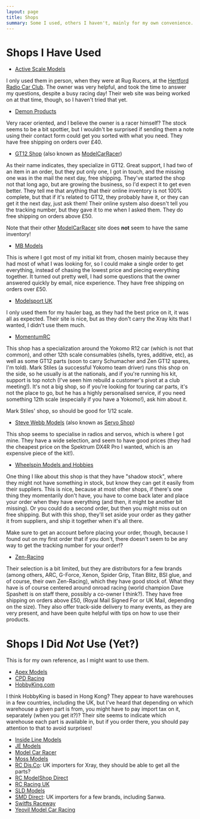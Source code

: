 ```yaml
---
layout: page
title: Shops
summary: Some I used, others I haven't, mainly for my own convenience.
---
```


Shops I Have Used
=================

- [Active Scale Models](http://www.activescalemodels.co.uk/)

I only used them in person, when they were at Rug Rucers, at the [Hertford
Radio Car Club](http://www.hertfordracing.co.uk/). The owner was very helpful,
and took the time to answer my questions, despite a busy racing day! Their web
site was being worked on at that time, though, so I haven't tried that yet.

- [Demon Products](http://demonpowerproducts.co.uk/)

Very racer oriented, and I believe the owner is a racer himself? The stock
seems to be a bit spottier, but I wouldn't be surprised if sending them a note
using their contact form could get you sorted with what you need. They have
free shipping on orders over £40.

- [GT12 Shop](http://gt12shop.co.uk/) (also known as [ModelCarRacer](http://modelcarracer.com/))

As their name indicates, they specialize in GT12. Great support, I had two of
an item in an order, but they put only one, I got in touch, and the missing one
was in the mail the next day, free shipping. They've started the shop not that
long ago, but are growing the business, so I'd expect it to get even better.
They tell me that anything that their online inventory is not 100% complete,
but that if it's related to GT12, they probably have it, or they can get it the
next day, just ask them! Their online system also doesn't tell you the tracking
number, but they gave it to me when I asked them. They do free shipping on
orders above £50.

Note that their other [ModelCarRacer](http://modelcarracer.com/) site does
**not** seem to have the same inventory!

- [MB Models](http://www.rccarshop.co.uk/)

This is where I got most of my initial kit from, chosen mainly because they had
most of what I was looking for, so I could make a single order to get
everything, instead of chasing the lowest price and piecing everything
together. It turned out pretty well, I had some questions that the owner
answered quickly by email, nice experience. They have free shipping on orders
over £50.

- [Modelsport UK](http://modelsport.co.uk/)

I only used them for my hauler bag, as they had the best price on it, it was
all as expected. Their site is nice, but as they don't carry the Xray kits that
I wanted, I didn't use them much.

- [MomentumRC](http://momentumrc.co.uk/)

This shop has a specialization around the Yokomo R12 car (which is not that
common), and other 12th scale consumables (shells, tyres, additive, etc), as
well as some GT12 parts (soon to carry Schumacher and Zen GT12 spares, I'm
told). Mark Stiles (a successful Yokomo team driver) runs this shop on the
side, so he usually is at the nationals, and if you're running his kit, support
is top notch (I've seen him rebuild a customer's pivot at a club meeting!).
It's not a big shop, so if you're looking for touring car parts, it's not the
place to go, but he has a highly personalised service, if you need something
12th scale (especially if you have a Yokomo!), ask him about it.

Mark Stiles' shop, so should be good for 1/12 scale.

- [Steve Webb Models](http://stevewebb.co.uk/) (also known as [Servo Shop](http://servoshop.co.uk/))

This shop seems to specialise in radios and servos, which is where I got mine.
They have a wide selection, and seem to have good prices (they had the cheapest
price on the Spektrum DX4R Pro I wanted, which is an expensive piece of the
kit!).

- [Wheelspin Models and Hobbies](http://www.wheelspinmodels.co.uk/)

One thing I like about this shop is that they have "shadow stock", where they
might not have something in stock, but know they can get it easily from their
suppliers. This is nice, because at most other shops, if there's one thing they
momentarily don't have, you have to come back later and place your order when
they have everything (and then, it might be another bit missing). Or you could
do a second order, but then you might miss out on free shipping. But with this
shop, they'll set aside your order as they gather it from suppliers, and ship
it together when it's all there.

Make sure to get an account before placing your order, though, because I found
out on my first order that if you don't, there doesn't seem to be any way to
get the tracking number for your order!?

 - [Zen-Racing](http://www.zen-racing.co.uk/)

Their selection is a bit limited, but they are distributors for a few brands
(among others, ARC, G-Force, Xenon, Spider Grip, Titan Blitz, BSI glue, and of
course, their own Zen-Racing), which they have good stock of. What they have is
of course centered around onroad racing (world champion Dave Spashett is on
staff there, possibly a co-owner I think?). They have free shipping on orders
above £50, (Royal Mail Signed For or UK Mail, depending on the size). They also
offer track-side delivery to many events, as they are very present, and have
been quite helpful with tips on how to use their products.

Shops I Did *Not* Use (Yet?)
============================

This is for my own reference, as I might want to use them.

- [Apex Models](http://www.apexmodels.com/)
- [CPD Racing](http://shop.cpdracing.co.uk/)
- [HobbyKing.com](http://www.hobbyking.co.uk/)

I think HobbyKing is based in Hong Kong? They appear to have warehouses in a
few countries, including the UK, but I've heard that depending on which
warehouse a given part is from, you might have to pay import tax on it,
separately (when you get it?)? Their site seems to indicate which warehouse
each part is available in, but if you order there, you should pay attention to
that to avoid surprises!

- [Inside Line Models](http://www.insidelinemodels.com/)
- [JE Models](http://jemodels.com/)
- [Model Car Racer](http://modelcarracer.com/)
- [Moss Models](http://www.mossrcmodels.co.uk/)
- [RC Dis.Co](http://www.rcdisco.com/): UK importers for Xray, they should be able to get all the parts?
- [RC ModelShop Direct](http://rcmodelshopdirect.com/)
- [RC Racing UK](http://www.rcracinguk.com/)
- [SLD Models](http://www.sldmodels.co.uk/)
- [SMD Direct](http://www.smddirect.co.uk/): UK importers for a few brands, including Sanwa.
- [Switfts Raceway](http://www.swiftsraceway.co.uk/)
- [Yeovil Model Car Racing](http://www.ymcracing.co.uk/)

